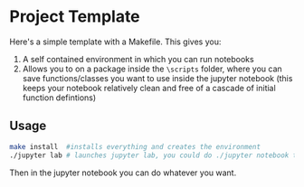 # Project Template
Here's a simple template with a Makefile. This gives you:

1. A self contained environment in which you can run notebooks
2. Allows you to on a package inside the `\scripts` folder, where you can save functions/classes you want to use inside the jupyter notebook (this keeps your notebook relatively clean and free of a cascade of initial function defintions)

## Usage

```bash
make install  #installs everything and creates the environment
./jupyter lab # launches jupyter lab, you could do ./jupyter notebook too
```

Then in the jupyter notebook you can do whatever you want.

